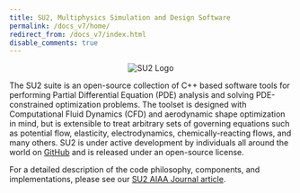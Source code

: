 ```yaml
---
title: SU2, Multiphysics Simulation and Design Software
permalink: /docs_v7/home/
redirect_from: /docs_v7/index.html
disable_comments: true
---
```

<p align="center">
<img src="../../docs_files/SU2_Color_NoBackground.png" alt="SU2 Logo"/>
</p>

The SU2 suite is an open-source collection of C++ based software tools for performing Partial Differential Equation (PDE) analysis and solving PDE-constrained optimization problems. The toolset is designed with Computational Fluid Dynamics (CFD) and aerodynamic shape optimization in mind, but is extensible to treat arbitrary sets of governing equations such as potential flow, elasticity, electrodynamics, chemically-reacting flows, and many others. SU2 is under active development by individuals all around the world on [GitHub](https://github.com/su2code/SU2) and is released under an open-source license.

For a detailed description of the code philosophy, components, and implementations, please see our [SU2 AIAA Journal article](http://arc.aiaa.org/doi/abs/10.2514/1.J053813).
